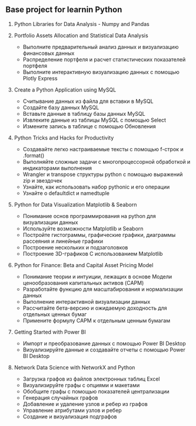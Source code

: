 ## Base project for learnin Python

1. Python Libraries for Data Analysis - Numpy and Pandas

2. Portfolio Assets Allocation and Statistical Data Analysis
   - Выполните предварительный анализ данных и визуализацию финансовых данных
   - Распределение портфеля и расчет статистических показателей портфеля
   - Выполните интерактивную визуализацию данных с помощью Plotly Express

3. Create a Python Application using MySQL
   - Считывание данных из файла для вставки в MySQL
   - Создайте базу данных MySQL
   - Вставьте данные в таблицу базы данных MySQL
   - Извлеките данные из таблицы MySQL с помощью Select
   - Измените запись в таблице с помощью Обновления

4. Python Tricks and Hacks for Productivity
   - Создавайте легко настраиваемые тексты с помощью f-строк и .format()
   - Выполняйте сложные задачи с многопроцессорной обработкой и индикаторами выполнения
   - Wrangler и transpose структуры python с помощью выражений zip и звездочек
   - Узнайте, как использовать набор pythonic и его операции
   - Узнайте о defaultdict и namedtuple

5. Python for Data Visualization Matplotlib & Seaborn
   - Понимание основ программирования на python для визуализации данных
   - Используйте возможности Matplotlib и Seaborn
   - Постройте гистограммы, графические графики, диаграммы рассеяния и линейные графики
   - Построение нескольких и подзаголовков
   - Построение 3D-графиков С использованием Matplotlib

6. Python for Finance: Beta and Capital Asset Pricing Model
   - Понимание теории и интуиции, лежащих в основе Модели ценообразования капитальных активов (CAPM)
   - Разработайте функцию для масштабирования и нормализации данных
   - Выполнение интерактивной визуализации данных
   - Рассчитайте бета-версию и ожидаемую доходность для отдельных ценных бумаг
   - Примените формулу CAPM к отдельным ценным бумагам

7. Getting Started with Power BI
   - Импорт и преобразование данных с помощью Power BI Desktop
   - Визуализируйте данные и создавайте отчеты с помощью Power BI Desktop

8. Network Data Science with NetworkX and Python
   - Загрузка графов из файлов электронных таблиц Excel
   - Визуализируйте графы с опциями и макетами
   - Обобщите графы с помощью показателей централизации
   - Генерация случайных графов
   - Добавление и удаление узлов и ребер из графов
   - Управление атрибутами узлов и ребер
   - Создание и визуализация подграфов
